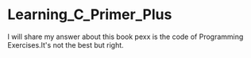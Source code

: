 # Learning_C_Primer_Plus
I will share my answer about this book
pexx is the code of Programming Exercises.It's not the best but right.
